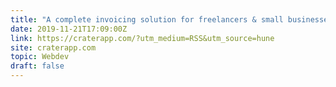 ```yaml
---
title: "A complete invoicing solution for freelancers & small businesses"
date: 2019-11-21T17:09:00Z
link: https://craterapp.com/?utm_medium=RSS&utm_source=hune
site: craterapp.com
topic: Webdev
draft: false
---
```

